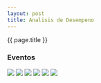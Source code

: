 ```yaml
---
layout: post
title: Analisis de Desempeno
---
```


{{ page.title }}

### Eventos
<img src="http://dl.dropbox.com/u/49541944/graph/dec29.png">
<img src="http://dl.dropbox.com/u/49541944/graph/dec30.png">
<img src="http://dl.dropbox.com/u/49541944/graph/dec31.png">
<img src="http://dl.dropbox.com/u/49541944/graph/jan1.png">
<img src="http://dl.dropbox.com/u/49541944/graph/jan2.png">
<img src="http://dl.dropbox.com/u/49541944/graph/jan3.png">


